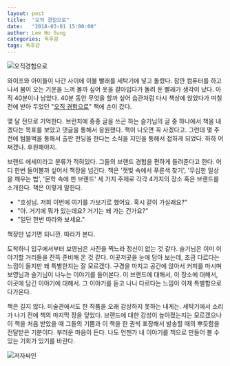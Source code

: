 ```yaml
---
layout: post
title:  "오직 경험으로"
date:   "2018-03-01 15:00:00"
author: Lee Ho Sung
categories: 독후감
tags: 독후감 
---
```


![오직경험으로](/assets/오직경험으로-1.jpg)

와이프와 아이들이 나간 사이에 이불 빨래를 세탁기에 넣고 돌렸다. 잠깐 컴퓨터를 하고 나서 봄이 오는 기운을 느껴 볼까 싶어 옷을 갈아입다가 돌려 둔 빨래가 생각이 났다. 아직 40분이나 남았다. 40분 동안 무엇을 할까 싶어 습관처럼 다시 책상에 앉았다가 며칠 전에 받아 두었던 "[오직 경험으로](https://tumblbug.com/junghakdong_leave)" 책에 손이 갔다.

몇 달 전으로 기억한다. 브런치에 종종 글을 쓰곤 하는 슬기님의 글 중 하나에서 책을 내겠다는 목표를 보았고 댓글을 통해서 응원했다. 책이 나오면 꼭 사겠다고. 그런데 몇 주 전에 텀블벅을 통해서 출판 펀딩을 한다는 소식을 지인을 통해서 접하게 되었다. 하하 어쩌겠나. 후원해야지. 

브랜드 에세이라고 분류가 적혀있다. 그들의 브랜드 경험을 편하게 들려준다고 한다. 어디 한번 들어볼까 싶어서 책장을 넘긴다.
책은 '잿빛 속에서 푸른색 찾기', '무심한 일상을 깨우는 법', '문학 속에 핀 브랜드' 세 가지 주제로 각각 4가지의 장소 혹은 브랜드를 소개한다. 책은 이렇게 말한다. 

- "호성님. 저희 이번에 여기를 가보기로 했어요. 혹시 같이 가실래요?" 
- "아. 거기에 뭐가 있는데요? 거기는 왜 가는 건가요?"
- "일단 한번 따라와 보세요."

책장만 넘기면 되니깐. 따라가 본다.

도착하니 입구에서부터 보영님은 사진을 찍느라 정신이 없는 것 같다. 슬기님은 이미 이야기할 거리들을 잔뜩 준비해 온 것 같다. 이곳저곳을 눈에 담아 보는데, 조금 다르다는 느낌이 들지만 왜 특별한지는 잘 모르겠다. 구경을 마치고 공간에 앉아서 커피를 마시며 보영님과 슬기님이 나누는 이야기를 들어본다. 이 브랜드에 대해서, 이 장소에 대해서, 이곳에 담긴 이야기에 대해서. 그 이야기를 듣고 나니 다르다는 느낌이 이제 특별함으로 다가온다.

책은 길지 않다. 미술관에서도 한 작품을 오래 감상하지 못하는 내게는. 세탁기에서 소리가 나기 전에 책의 마지막 장을 덮었다.
브랜드에 대한 감성이 높아졌는지는 모르겠으나 이 책을 처음 받았을 때 그들의 기쁨과 이 책을 한 권씩 포장해서 발송할 때의 뿌듯함을 전달받은 기분이다. 부러운 마음이 든다. 나도 언젠가 내 이야기를 책으로 만들어 볼 수 있는 기회가 있기를 바란다.

![저자싸인](/assets/오직경험으로-2.jpg)

